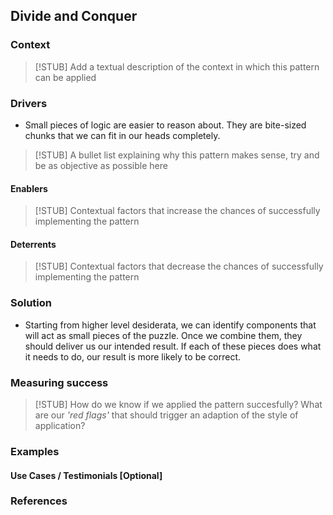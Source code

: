## Divide and Conquer

### Context

> [!STUB]
> Add a textual description of the context in which this pattern can be applied

### Drivers

* Small pieces of logic are easier to reason about. They are bite-sized chunks that we can fit in our heads completely.

> [!STUB]
> A bullet list explaining why this pattern makes sense,
> try and be as objective as possible here

#### Enablers

> [!STUB]
> Contextual factors that increase the chances of successfully implementing the pattern

#### Deterrents

> [!STUB]
> Contextual factors that decrease the chances of successfully implementing the pattern

### Solution

* Starting from higher level desiderata, we can identify components that will act as small pieces of the puzzle. Once we
  combine them, they should deliver us our intended result. If each of these pieces does what it needs to do, our result is more likely to be
  correct.

### Measuring success

> [!STUB]
> How do we know if we applied the pattern succesfully? What are our _'red flags'_ that should
> trigger an adaption of the style of application?

### Examples

#### Use Cases / Testimonials [Optional]

### References
